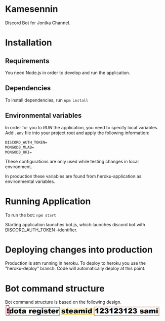 # Kamesennin
Discord Bot for Jontka Channel. 

# Installation
## Requirements
You need Node.js in order to develop and run the application. 

## Dependencies
To install dependencies, run
`npm install`

## Environmental variables
In order for you to *RUN* the application, you need to specify local variables. 
Add `.env` file into your project root and apply the following information: 
```
DISCORD_AUTH_TOKEN=
MONGODB_MLAB=
MONGODB_URI=
```
These configurations are only used while testing changes in local environment. 

In production these variables are found from heroku-application as environmental variables. 

# Running Application
To run the bot:
`npm start`

Starting application launches bot.js, which launches discord bot with DISCORD_AUTH_TOKEN -identifier. 

# Deploying changes into production
Production is atm running in heroku. To deploy to heroku you use the "heroku-deploy" branch. Code will automatically deploy at this point.

# Bot command structure
Bot command structure is based on the following design.
![Alt text](./documents/example.jpg?raw=true "Title")